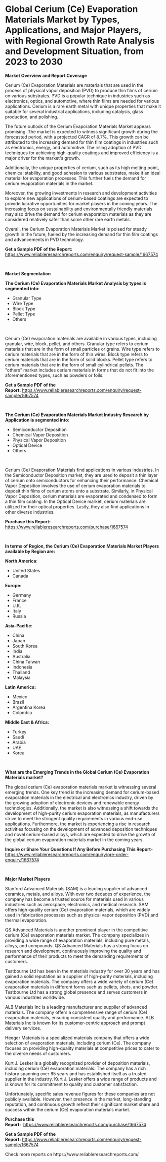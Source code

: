 <p><h1>Global Cerium (Ce) Evaporation Materials Market by Types, Applications, and Major Players, with Regional Growth Rate Analysis and Development Situation, from 2023 to 2030</h1></p><p><strong>Market Overview and Report Coverage</strong></p>
<p><p>Cerium (Ce) Evaporation Materials are materials that are used in the process of physical vapor deposition (PVD) to produce thin films of cerium on various substrates. PVD is a popular technique in industries such as electronics, optics, and automotive, where thin films are needed for various applications. Cerium is a rare earth metal with unique properties that make it suitable for several industrial applications, including catalysis, glass production, and polishing.</p><p>The future outlook of the Cerium Evaporation Materials Market appears promising. The market is expected to witness significant growth during the forecasted period, with a projected CAGR of 8.7%. This growth can be attributed to the increasing demand for thin film coatings in industries such as electronics, energy, and automotive. The rising adoption of PVD techniques for achieving high-quality coatings and improved efficiency is a major driver for the market's growth.</p><p>Additionally, the unique properties of cerium, such as its high melting point, chemical stability, and good adhesion to various substrates, make it an ideal material for evaporation processes. This further fuels the demand for cerium evaporation materials in the market.</p><p>Moreover, the growing investments in research and development activities to explore new applications of cerium-based coatings are expected to provide lucrative opportunities for market players in the coming years. The increasing focus on sustainability and environmentally friendly materials may also drive the demand for cerium evaporation materials as they are considered relatively safer than some other rare earth metals.</p><p>Overall, the Cerium Evaporation Materials Market is poised for steady growth in the future, fueled by the increasing demand for thin film coatings and advancements in PVD technology.</p></p>
<p><strong>Get a Sample PDF of the Report:</strong> <a href="https://www.reliableresearchreports.com/enquiry/request-sample/1667574">https://www.reliableresearchreports.com/enquiry/request-sample/1667574</a></p>
<p>&nbsp;</p>
<p><strong>Market Segmentation</strong></p>
<p><strong>The Cerium (Ce) Evaporation Materials Market Analysis by types is segmented into:</strong></p>
<p><ul><li>Granular Type</li><li>Wire Type</li><li>Block Type</li><li>Pellet Type</li><li>Others</li></ul></p>
<p>&nbsp;</p>
<p><p>Cerium (Ce) evaporation materials are available in various types, including granular, wire, block, pellet, and others. Granular type refers to cerium materials that are in the form of small particles or grains. Wire type refers to cerium materials that are in the form of thin wires. Block type refers to cerium materials that are in the form of solid blocks. Pellet type refers to cerium materials that are in the form of small cylindrical pellets. The "others" market includes cerium materials in forms that do not fit into the aforementioned types, such as powders or foils.</p></p>
<p><strong>Get a Sample PDF of the Report:</strong>&nbsp;<a href="https://www.reliableresearchreports.com/enquiry/request-sample/1667574">https://www.reliableresearchreports.com/enquiry/request-sample/1667574</a></p>
<p>&nbsp;</p>
<p><strong>The Cerium (Ce) Evaporation Materials Market Industry Research by Application is segmented into:</strong></p>
<p><ul><li>Semiconductor Deposition</li><li>Chemical Vapor Deposition</li><li>Physical Vapor Deposition</li><li>Optical Device</li><li>Others</li></ul></p>
<p>&nbsp;</p>
<p><p>Cerium (Ce) Evaporation Materials find applications in various industries. In the Semiconductor Deposition market, they are used to deposit a thin layer of cerium onto semiconductors for enhancing their performance. Chemical Vapor Deposition involves the use of cerium evaporation materials to deposit thin films of cerium atoms onto a substrate. Similarly, in Physical Vapor Deposition, cerium materials are evaporated and condensed to form a thin film coating. In the Optical Device market, cerium materials are utilized for their optical properties. Lastly, they also find applications in other diverse industries.</p></p>
<p><strong>Purchase this Report:</strong>&nbsp; <a href="https://www.reliableresearchreports.com/purchase/1667574">https://www.reliableresearchreports.com/purchase/1667574</a></p>
<p>&nbsp;</p>
<p><strong>In terms of Region, the Cerium (Ce) Evaporation Materials Market Players available by Region are:</strong></p>
<p>
    <p> <strong> North America: </strong>
        <ul>
            <li>United States</li>
            <li>Canada</li>
        </ul>
        </p> 
    <p> <strong> Europe: </strong>
        <ul>
            <li>Germany</li>
            <li>France</li>
            <li>U.K.</li>
            <li>Italy</li>
            <li>Russia</li>
        </ul>
        </p> 
    <p> <strong> Asia-Pacific: </strong>
        <ul>
            <li>China</li>
            <li>Japan</li>
            <li>South Korea</li>
            <li>India</li>
            <li>Australia</li>
            <li>China Taiwan</li>
            <li>Indonesia</li>
            <li>Thailand</li>
            <li>Malaysia</li>
        </ul>
        </p> 
    <p> <strong> Latin America: </strong>
        <ul>
            <li>Mexico</li>
            <li>Brazil</li>
            <li>Argentina Korea</li>
            <li>Colombia</li>
        </ul>
        </p> 
    <p> <strong> Middle East & Africa: </strong>
        <ul>
            <li>Turkey</li>
            <li>Saudi</li>
            <li>Arabia</li>
            <li>UAE</li>
            <li>Korea</li>
        </ul>
    </p>
    </p>
<p>&nbsp;</p>
<p><strong>What are the Emerging Trends in the Global Cerium (Ce) Evaporation Materials market?</strong></p>
<p><p>The global cerium (Ce) evaporation materials market is witnessing several emerging trends. One key trend is the increasing demand for cerium-based evaporation materials in the electrical and electronics industry, driven by the growing adoption of electronic devices and renewable energy technologies. Additionally, the market is also witnessing a shift towards the development of high-purity cerium evaporation materials, as manufacturers strive to meet the stringent quality requirements in various end-use applications. Furthermore, the market is experiencing a rise in research activities focusing on the development of advanced deposition techniques and novel cerium-based alloys, which are expected to drive the growth of the global cerium evaporation materials market in the coming years.</p></p>
<p><strong>Inquire or Share Your Questions If Any Before Purchasing This Report</strong>- <a href="https://www.reliableresearchreports.com/enquiry/pre-order-enquiry/1667574">https://www.reliableresearchreports.com/enquiry/pre-order-enquiry/1667574</a></p>
<p>&nbsp;</p>
<p><strong>Major Market Players</strong></p>
<p><p>Stanford Advanced Materials (SAM) is a leading supplier of advanced ceramics, metals, and alloys. With over two decades of experience, the company has become a trusted source for materials used in various industries such as aerospace, electronics, and medical research. SAM offers high-quality cerium (Ce) evaporation materials, which are widely used in fabrication processes such as physical vapor deposition (PVD) and thermal evaporation.</p><p>QS Advanced Materials is another prominent player in the competitive cerium (Ce) evaporation materials market. The company specializes in providing a wide range of evaporation materials, including pure metals, alloys, and compounds. QS Advanced Materials has a strong focus on research and development, continuously improving the quality and performance of their products to meet the demanding requirements of customers.</p><p>Testbourne Ltd has been in the materials industry for over 30 years and has gained a solid reputation as a supplier of high-purity materials, including evaporation materials. The company offers a wide variety of cerium (Ce) evaporation materials in different forms such as pellets, shots, and powder. Testbourne Ltd has a strong global presence and serves customers in various industries worldwide.</p><p>ALB Materials Inc is a leading manufacturer and supplier of advanced materials. The company offers a comprehensive range of cerium (Ce) evaporation materials, ensuring consistent quality and performance. ALB Materials Inc is known for its customer-centric approach and prompt delivery services.</p><p>Heeger Materials is a specialized materials company that offers a wide selection of evaporation materials, including cerium (Ce). The company focuses on providing high-quality materials at competitive prices to cater to the diverse needs of customers.</p><p>Kurt J. Lesker is a globally recognized provider of deposition materials, including cerium (Ce) evaporation materials. The company has a rich history spanning over 65 years and has established itself as a trusted supplier in the industry. Kurt J. Lesker offers a wide range of products and is known for its commitment to quality and customer satisfaction.</p><p>Unfortunately, specific sales revenue figures for these companies are not publicly available. However, their presence in the market, long-standing reputation, and continuous growth reflect their significant market share and success within the cerium (Ce) evaporation materials market.</p></p>
<p><strong>Purchase this Report:</strong>&nbsp;&nbsp;<a href="https://www.reliableresearchreports.com/purchase/1667574">https://www.reliableresearchreports.com/purchase/1667574</a></p>
<p></p>
<p><strong>Get a Sample PDF of the Report:</strong>&nbsp;<a href="https://www.reliableresearchreports.com/enquiry/request-sample/1667574">https://www.reliableresearchreports.com/enquiry/request-sample/1667574</a></p>
<p>Check more reports on https://www.reliableresearchreports.com/</p>